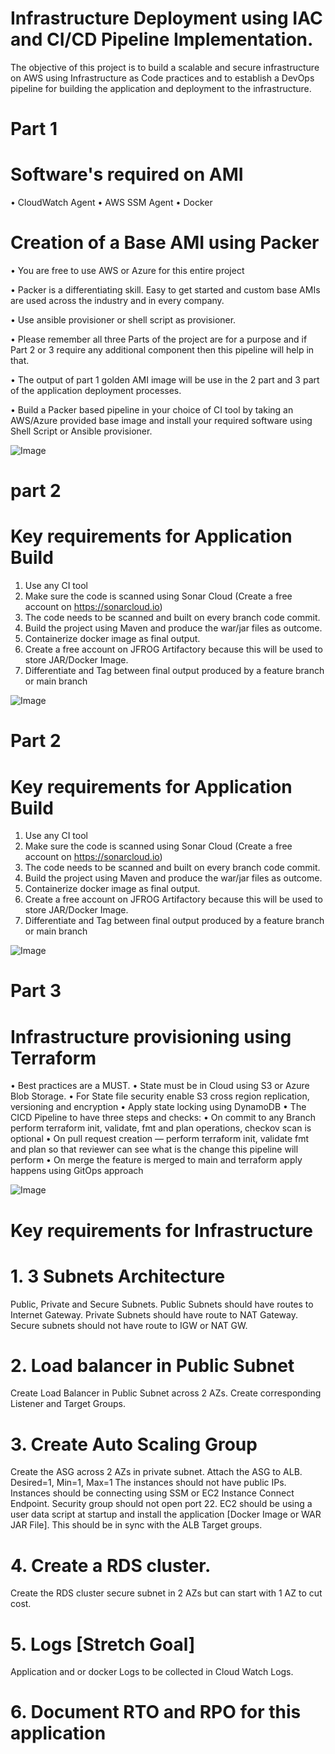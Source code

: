 

# Infrastructure Deployment using IAC and CI/CD Pipeline Implementation.

The objective of this project is to build a scalable and secure infrastructure on AWS using Infrastructure as
Code practices and to establish a DevOps pipeline for building the application and deployment to the infrastructure.

# Part 1
# Software's required on AMI
• CloudWatch Agent
• AWS SSM Agent
• Docker

# Creation of a Base AMI using Packer

• You are free to use AWS or Azure for this entire
project

• Packer is a differentiating skill. Easy to get started
and custom base AMIs are used across the industry
and in every company.

• Use ansible provisioner or shell script as
provisioner.

• Please remember all three Parts of the project are for
a purpose and if Part 2 or 3 require any additional
component then this pipeline will help in that.

• The output of part 1 golden AMI image will be use
in the 2 part and  3 part of the application deployment processes.

• Build a Packer based pipeline in your
choice of CI tool by taking an AWS/Azure provided
base image and install your required software using
Shell Script or Ansible provisioner.

![Image](https://github.com/user-attachments/assets/7f2ec715-6934-46a9-ad18-0c62d8188ba5)

# part 2

# Key requirements for Application Build

1. Use any CI tool
3. Make sure the code is scanned using Sonar Cloud (Create a free account on https://sonarcloud.io)
5. The code needs to be scanned and built on every branch code commit.
6. Build the project using Maven and produce the war/jar files as outcome.
7. Containerize docker image as final output.
8. Create a free account on JFROG Artifactory because this will be used to store JAR/Docker Image.
9. Differentiate and Tag between final output produced by a feature branch or main branch

![Image](https://github.com/user-attachments/assets/31504fd2-0b0b-43ca-8f8a-7928ea653013)


# Part 2
# Key requirements for Application Build

1. Use any CI tool
2. Make sure the code is scanned using Sonar Cloud (Create a free account on https://sonarcloud.io)
3. The code needs to be scanned and built on every branch code commit.
4. Build the project using Maven and produce the war/jar files as outcome.
5. Containerize docker image as final output.
6. Create a free account on JFROG Artifactory because this will be used to store JAR/Docker Image.
7. Differentiate and Tag between final output produced by a feature branch or main branch

![Image](https://github.com/user-attachments/assets/ccd08b8c-d08a-40bd-a293-939a7338e5ff)

# Part 3
 
# Infrastructure provisioning using Terraform

• Best practices are a MUST.
• State must be in Cloud using S3 or Azure Blob Storage.
• For State file security enable S3 cross region replication,
versioning and encryption
• Apply state locking using DynamoDB
• The CICD Pipeline to have three steps and checks:
• On commit to any Branch perform terraform init, validate,
fmt and plan operations, checkov scan is optional
• On pull request creation — perform terraform init, validate
fmt and plan so that reviewer can see what is the change this
pipeline will perform
• On merge the feature is merged to main and
terraform apply happens using GitOps approach

![Image](https://github.com/user-attachments/assets/fc1369a8-b55c-4b4f-8d9a-fbc771caf608)


# Key requirements for Infrastructure

# 1. 3 Subnets Architecture
Public, Private and Secure Subnets.
Public Subnets should have routes to Internet Gateway. 
Private Subnets should have route to NAT
Gateway. 
Secure subnets should not have route to IGW or NAT GW.

# 2. Load balancer in Public Subnet
Create Load Balancer in Public Subnet across 2 AZs. 
Create corresponding Listener and Target Groups.

# 3. Create Auto Scaling Group
Create the ASG across 2 AZs in private subnet. Attach the ASG to ALB. Desired=1, Min=1, Max=1
The instances should not have public IPs.
Instances should be connecting using SSM or EC2 Instance Connect Endpoint.
Security group should not open port 22.
EC2 should be using a user data script at startup and install the application [Docker Image or
WAR JAR File]. This should be in sync with the ALB Target groups.

# 4. Create a RDS cluster.
Create the RDS cluster secure subnet in 2 AZs but can start with 1 AZ to cut cost.

# 5. Logs [Stretch Goal]
Application and or docker Logs to be collected in Cloud Watch Logs.

# 6. Document RTO and RPO for this application

